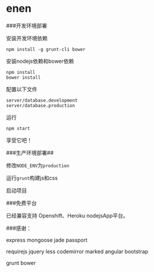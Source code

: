 enen
====

###开发环境部署

安装开发环境依赖

    npm install -g grunt-cli bower

安装nodejs依赖和bower依赖

    npm install
    bower install

配置以下文件

    server/database.development
    server/database.production

运行

    npm start

享受它吧！


###生产环境部署##

修改`NODE_ENV`为`production`

运行`grunt`构建js和css

启动项目

###免费平台

已经兼容支持 Openshift、Heroku nodejsApp平台。

###感谢：

express
mongoose
jade
passport

requirejs
jquery
less
codemirror
marked
angular
bootstrap

grunt
bower